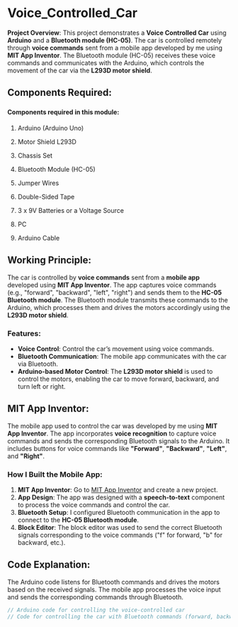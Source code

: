 # Voice_Controlled_Car


**Project Overview**:
This project demonstrates a **Voice Controlled Car** using **Arduino** and a **Bluetooth module (HC-05)**. The car is controlled remotely through **voice commands** sent from a mobile app developed by me using **MIT App Inventor**. The Bluetooth module (HC-05) receives these voice commands and communicates with the Arduino, which controls the movement of the car via the **L293D motor shield**.

## Components Required:
### <h4>Components required in this module:</h4>
<ol>
  <li><p>Arduino (Arduino Uno)</p></li>
  <li><p>Motor Shield L293D</p></li>
  <li><p>Chassis Set</p></li>
  <li><p>Bluetooth Module (HC-05)</p></li>
  <li><p>Jumper Wires</p></li>
  <li><p>Double-Sided Tape</p></li>
  <li><p>3 x 9V Batteries or a Voltage Source</p></li>
  <li><p>PC</p></li>
  <li><p>Arduino Cable</p></li>
</ol>





## Working Principle:
The car is controlled by **voice commands** sent from a **mobile app** developed using **MIT App Inventor**. The app captures voice commands (e.g., "forward", "backward", "left", "right") and sends them to the **HC-05 Bluetooth module**. The Bluetooth module transmits these commands to the Arduino, which processes them and drives the motors accordingly using the **L293D motor shield**.

### Features:
- **Voice Control**: Control the car’s movement using voice commands.
- **Bluetooth Communication**: The mobile app communicates with the car via Bluetooth.
- **Arduino-based Motor Control**: The **L293D motor shield** is used to control the motors, enabling the car to move forward, backward, and turn left or right.

## MIT App Inventor:
The mobile app used to control the car was developed by me using **MIT App Inventor**. The app incorporates **voice recognition** to capture voice commands and sends the corresponding Bluetooth signals to the Arduino. It includes buttons for voice commands like **"Forward"**, **"Backward"**, **"Left"**, and **"Right"**.

### How I Built the Mobile App:
1. **MIT App Inventor**: Go to [MIT App Inventor](https://appinventor.mit.edu/) and create a new project.
2. **App Design**: The app was designed with a **speech-to-text** component to process the voice commands and control the car.
3. **Bluetooth Setup**: I configured Bluetooth communication in the app to connect to the **HC-05 Bluetooth module**.
4. **Block Editor**: The block editor was used to send the correct Bluetooth signals corresponding to the voice commands ("f" for forward, "b" for backward, etc.).

## Code Explanation:
The Arduino code listens for Bluetooth commands and drives the motors based on the received signals. The mobile app processes the voice input and sends the corresponding commands through Bluetooth.

```cpp
// Arduino code for controlling the voice-controlled car
// Code for controlling the car with Bluetooth commands (forward, backward, left, right, stop)

